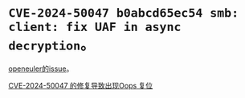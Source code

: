 # `CVE-2024-50047 b0abcd65ec54 smb: client: fix UAF in async decryption`。

[openeuler的issue](https://gitee.com/src-openeuler/kernel/issues/IAYRE5)。

[CVE-2024-50047 的修复导致出现Oops 复位](https://gitee.com/openeuler/kernel/issues/IBC88Z?skip_mobile=true)